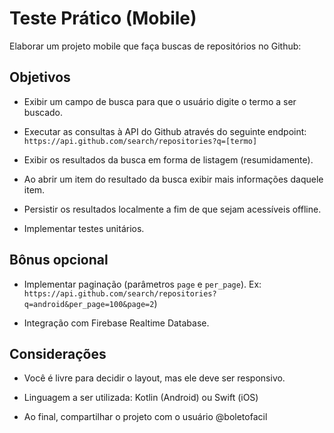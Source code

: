 # Teste Prático (Mobile)

Elaborar um projeto mobile que faça buscas de repositórios no Github:

## Objetivos

* Exibir um campo de busca para que o usuário digite o termo a ser buscado.

* Executar as consultas à API do Github através do seguinte endpoint:
`https://api.github.com/search/repositories?q=[termo]`

* Exibir os resultados da busca em forma de listagem (resumidamente).

* Ao abrir um item do resultado da busca exibir mais informações daquele item.

* Persistir os resultados localmente a fim de que sejam acessíveis offline.

* Implementar testes unitários.

## Bônus opcional

* Implementar paginação (parâmetros `page` e `per_page`). Ex:
`https://api.github.com/search/repositories?q=android&per_page=100&page=2`)

* Integração com Firebase Realtime Database.

## Considerações

* Você é livre para decidir o layout, mas ele deve ser responsivo.

* Linguagem a ser utilizada: Kotlin (Android) ou Swift (iOS)

* Ao final, compartilhar o projeto com o usuário @boletofacil

